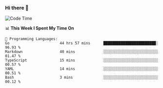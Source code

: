 ### Hi there 👋

<!--
**CrazyCollin/crazycollin** is a ✨ _special_ ✨ repository because its `README.md` (this file) appears on your GitHub profile.

Here are some ideas to get you started:

- 🔭 I’m currently working on ...
- 🌱 I’m currently learning ...
- 👯 I’m looking to collaborate on ...
- 🤔 I’m looking for help with ...
- 💬 Ask me about ...
- 📫 How to reach me: ...
- 😄 Pronouns: ...
- ⚡ Fun fact: ...
-->

<!--START_SECTION:waka-->
![Code Time](http://img.shields.io/badge/Code%20Time-1%2C063%20hrs%2040%20mins-blue)

📊 **This Week I Spent My Time On** 

```text
💬 Programming Languages: 
Go                       44 hrs 57 mins      ████████████████████████░   96.93 % 
Markdown                 40 mins             ░░░░░░░░░░░░░░░░░░░░░░░░░   01.47 % 
TypeScript               15 mins             ░░░░░░░░░░░░░░░░░░░░░░░░░   00.57 % 
YAML                     14 mins             ░░░░░░░░░░░░░░░░░░░░░░░░░   00.51 % 
Bash                     3 mins              ░░░░░░░░░░░░░░░░░░░░░░░░░   00.12 % 
```


<!--END_SECTION:waka-->
